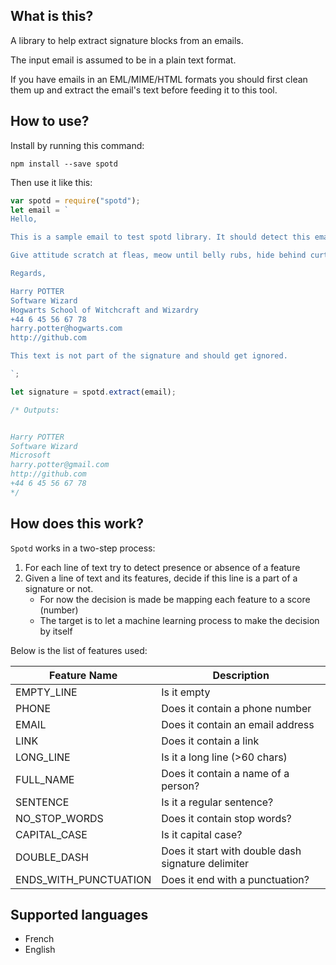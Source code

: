 ## What is this?

A library to help extract signature blocks from an emails. 

The input email is assumed to be in a plain text format.

If you have emails in an EML/MIME/HTML formats you should first clean them up and extract the email's text before feeding it to this tool.

## How to use?

Install by running this command: 

    npm install --save spotd

Then use it like this:

```js
var spotd = require("spotd");
let email = `
Hello,

This is a sample email to test spotd library. It should detect this email's signature.

Give attitude scratch at fleas, meow until belly rubs, hide behind curtain when vacuum cleaner is on scratch strangers and poo on owners food for vommit food and eat it again kitten is playing with dead mouse scratch leg

Regards,

Harry POTTER
Software Wizard
Hogwarts School of Witchcraft and Wizardry
+44 6 45 56 67 78
harry.potter@hogwarts.com
http://github.com

This text is not part of the signature and should get ignored.

`; 

let signature = spotd.extract(email);

/* Outputs:


Harry POTTER
Software Wizard
Microsoft
harry.potter@gmail.com
http://github.com
+44 6 45 56 67 78
*/
```

## How does this work?

`Spotd` works in a two-step process:

1. For each line of text try to detect presence or absence of a feature
2. Given a line of text and its features, decide if this line is a part of a signature or not.
   + For now the decision is made be mapping each feature to a score (number)
   + The target is to let a machine learning process to make the decision by itself


Below is the list of features used:

| Feature Name          	| Description                                        	|
|-----------------------	|----------------------------------------------------	|
| EMPTY_LINE            	| Is it empty                                        	|
| PHONE                 	| Does it contain a phone number                     	|
| EMAIL                 	| Does it contain an email address                   	|
| LINK                  	| Does it contain a link                             	|
| LONG_LINE             	| Is it a long line (>60 chars)                      	|
| FULL_NAME             	| Does it contain a name of a person?                	|
| SENTENCE              	| Is it a regular sentence?                          	|
| NO_STOP_WORDS         	| Does it contain stop words?                        	|
| CAPITAL_CASE          	| Is it capital case?                                	|
| DOUBLE_DASH           	| Does it start with double dash signature delimiter 	|
| ENDS_WITH_PUNCTUATION 	| Does it end with a punctuation?                    	|


## Supported languages

- French
- English